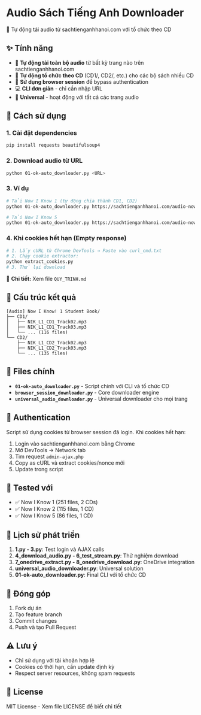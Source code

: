 # Audio Sách Tiếng Anh Downloader

🎵 Tự động tải audio từ sachtienganhhanoi.com với tổ chức theo CD

## ✨ Tính năng

- 🚀 **Tự động tải toàn bộ audio** từ bất kỳ trang nào trên sachtienganhhanoi.com
- 📁 **Tự động tổ chức theo CD** (CD1/, CD2/, etc.) cho các bộ sách nhiều CD
- 🔐 **Sử dụng browser session** để bypass authentication
- 💻 **CLI đơn giản** - chỉ cần nhập URL
- 🎯 **Universal** - hoạt động với tất cả các trang audio

## 🚀 Cách sử dụng

### 1. Cài đặt dependencies
```bash
pip install requests beautifulsoup4
```

### 2. Download audio từ URL
```bash
python 01-ok-auto_downloader.py <URL>
```

### 3. Ví dụ
```bash
# Tải Now I Know 1 (tự động chia thành CD1, CD2)
python 01-ok-auto_downloader.py https://sachtienganhhanoi.com/audio-now-i-know-1-student-book-audio-cd/

# Tải Now I Know 5
python 01-ok-auto_downloader.py https://sachtienganhhanoi.com/audio-now-i-know-5-student-book-audio-cd/
```

### 4. Khi cookies hết hạn (Empty response)
```bash
# 1. Lấy cURL từ Chrome DevTools → Paste vào curl_cmd.txt
# 2. Chạy cookie extractor:
python extract_cookies.py
# 3. Thử lại download
```

📖 **Chi tiết:** Xem file `QUY_TRINH.md`

## 📂 Cấu trúc kết quả

```
[Audio] Now I Know! 1 Student Book/
├── CD1/
│   ├── NIK_L1_CD1_Track02.mp3
│   ├── NIK_L1_CD1_Track03.mp3
│   └── ... (116 files)
└── CD2/
    ├── NIK_L1_CD2_Track02.mp3
    ├── NIK_L1_CD2_Track03.mp3
    └── ... (135 files)
```

## 🔧 Files chính

- **`01-ok-auto_downloader.py`** - Script chính với CLI và tổ chức CD
- **`browser_session_downloader.py`** - Core downloader engine
- **`universal_audio_downloader.py`** - Universal downloader cho mọi trang

## 🔐 Authentication

Script sử dụng cookies từ browser session đã login. Khi cookies hết hạn:

1. Login vào sachtienganhhanoi.com bằng Chrome
2. Mở DevTools → Network tab
3. Tìm request `admin-ajax.php`
4. Copy as cURL và extract cookies/nonce mới
5. Update trong script

## 🎯 Tested với

- ✅ Now I Know 1 (251 files, 2 CDs)
- ✅ Now I Know 2 (115 files, 1 CD)  
- ✅ Now I Know 5 (86 files, 1 CD)

## 📝 Lịch sử phát triển

1. **1.py - 3.py**: Test login và AJAX calls
2. **4_download_audio.py - 6_test_stream.py**: Thử nghiệm download
3. **7_onedrive_extract.py - 8_onedrive_download.py**: OneDrive integration
4. **universal_audio_downloader.py**: Universal solution
5. **01-ok-auto_downloader.py**: Final CLI với tổ chức CD

## 🤝 Đóng góp

1. Fork dự án
2. Tạo feature branch
3. Commit changes
4. Push và tạo Pull Request

## ⚠️ Lưu ý

- Chỉ sử dụng với tài khoản hợp lệ
- Cookies có thời hạn, cần update định kỳ
- Respect server resources, không spam requests

## 📜 License

MIT License - Xem file LICENSE để biết chi tiết